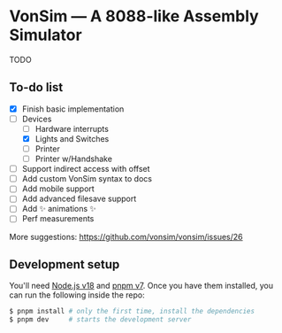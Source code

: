# VonSim — A 8088-like Assembly Simulator

TODO

## To-do list

- [x] Finish basic implementation
- [ ] Devices
  - [ ] Hardware interrupts
  - [x] Lights and Switches
  - [ ] Printer
  - [ ] Printer w/Handshake
- [ ] Support indirect access with offset
- [ ] Add custom VonSim syntax to docs
- [ ] Add mobile support
- [ ] Add advanced filesave support
- [ ] Add ✨ animations ✨
- [ ] Perf measurements

More suggestions: https://github.com/vonsim/vonsim/issues/26

## Development setup

You'll need [Node.js v18](https://nodejs.org/) and [pnpm v7](https://pnpm.io). Once you have them installed, you can run the following inside the repo:

```bash
$ pnpm install # only the first time, install the dependencies
$ pnpm dev     # starts the development server
```
